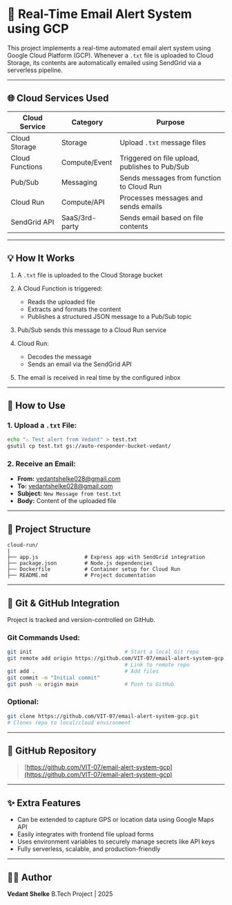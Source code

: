 # 🚨 Real-Time Email Alert System using GCP

This project implements a real-time automated email alert system using Google Cloud Platform (GCP). Whenever a `.txt` file is uploaded to Cloud Storage, its contents are automatically emailed using SendGrid via a serverless pipeline.

---

## 🌐 Cloud Services Used

| Cloud Service   | Category       | Purpose                                        |
| --------------- | -------------- | ---------------------------------------------- |
| Cloud Storage   | Storage        | Upload `.txt` message files                    |
| Cloud Functions | Compute/Event  | Triggered on file upload, publishes to Pub/Sub |
| Pub/Sub         | Messaging      | Sends messages from function to Cloud Run      |
| Cloud Run       | Compute/API    | Processes messages and sends emails            |
| SendGrid API    | SaaS/3rd-party | Sends email based on file contents             |

---

## 💡 How It Works

1. A `.txt` file is uploaded to the Cloud Storage bucket
2. A Cloud Function is triggered:

   * Reads the uploaded file
   * Extracts and formats the content
   * Publishes a structured JSON message to a Pub/Sub topic
3. Pub/Sub sends this message to a Cloud Run service
4. Cloud Run:

   * Decodes the message
   * Sends an email via the SendGrid API
5. The email is received in real time by the configured inbox

---

## 🚀 How to Use

### 1. Upload a `.txt` File:

```bash
echo "⚠️ Test alert from Vedant" > test.txt
gsutil cp test.txt gs://auto-responder-bucket-vedant/
```

### 2. Receive an Email:

* **From:** [vedantshelke028@gmail.com](mailto:vedantshelke028@gmail.com)
* **To:** [vedantshelke028@gmail.com](mailto:vedantshelke028@gmail.com)
* **Subject:** `New Message from test.txt`
* **Body:** Content of the uploaded file

---

## 📁 Project Structure

```
cloud-run/
|
├── app.js               # Express app with SendGrid integration
├── package.json         # Node.js dependencies
├── Dockerfile           # Container setup for Cloud Run
├── README.md            # Project documentation
```

---

## 💪 Git & GitHub Integration

Project is tracked and version-controlled on GitHub.

### Git Commands Used:

```bash
git init                              # Start a local Git repo
git remote add origin https://github.com/VIT-07/email-alert-system-gcp.git
                                      # Link to remote repo
git add .                             # Add files
git commit -m "Initial commit"
git push -u origin main               # Push to GitHub
```

### Optional:

```bash
git clone https://github.com/VIT-07/email-alert-system-gcp.git
# Clones repo to local/cloud environment
```

---

## 📌 GitHub Repository

> [https://github.com/VIT-07/email-alert-system-gcp](https://github.com/VIT-07/email-alert-system-gcp)

---

## ✨ Extra Features

* Can be extended to capture GPS or location data using Google Maps API
* Easily integrates with frontend file upload forms
* Uses environment variables to securely manage secrets like API keys
* Fully serverless, scalable, and production-friendly

---

## 👩‍💼 Author

**Vedant Shelke**
B.Tech Project | 2025
